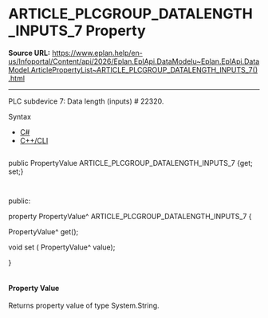 # ARTICLE_PLCGROUP_DATALENGTH_INPUTS_7 Property

**Source URL:** https://www.eplan.help/en-us/Infoportal/Content/api/2026/Eplan.EplApi.DataModelu~Eplan.EplApi.DataModel.ArticlePropertyList~ARTICLE_PLCGROUP_DATALENGTH_INPUTS_7().html

---

PLC subdevice 7: Data length (inputs) # 22320.

Syntax

- [C#](#i-syntax-CS)
- [C++/CLI](#i-syntax-CPP2005)

```
```
public PropertyValue ARTICLE_PLCGROUP_DATALENGTH_INPUTS_7 {get; set;}
```
```

```
```
public:

property PropertyValue^ ARTICLE_PLCGROUP_DATALENGTH_INPUTS_7 {

   PropertyValue^ get();

   void set (    PropertyValue^ value);

}
```
```

#### Property Value

Returns property value of type System.String.
